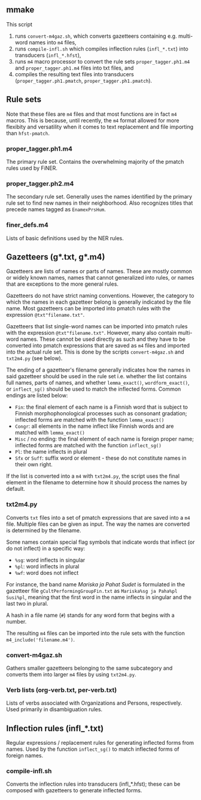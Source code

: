 ## mmake

This script

1) runs `convert-m4gaz.sh`, which converts gazetteers containing e.g. multi-word names into `m4` files,
2) runs `compile-infl.sh` which compiles inflection rules (`infl_*.txt`) into transducers (`infl_*.hfst`),
3) runs `m4` macro processor to convert the rule sets `proper_tagger.ph1.m4` and `proper_tagger.ph1.m4` files into txt files, and
4) compiles the resulting text files into transducers (`proper_tagger.ph1.pmatch`, `proper_tagger.ph1.pmatch`).

## Rule sets

Note that these files are `m4` files and that most functions are in fact `m4` macros. This is because, until recently, the `m4` format allowed for more flexibity and versatility when it comes to text replacement and file importing than `hfst-pmatch`.

### proper_tagger.ph1.m4

The primary rule set. Contains the overwhelming majority of the pmatch rules used by FiNER.

### proper_tagger.ph2.m4

The secondary rule set. Generally uses the names identified by the primary rule set to find new names in their neighborhood. Also recognizes titles that precede names tagged as `EnamexPrsHum`.

### finer_defs.m4

Lists of basic definitions used by the NER rules.

## Gazetteers (g*.txt, g*.m4)

Gazetteers are lists of names or parts of names. These are mostly common or widely known names, names that cannot generalized into rules, or names that are exceptions to the more general rules.

Gazetteers do not have strict naming conventions. However, the category to which the names in each gazetteer belong is generally indicated by the file name. Most gazetteers can be imported into pmatch rules with the expression `@txt"filename.txt"`.

Gazetteers that list single-word names can be imported into pmatch rules with the expression `@txt"filename.txt"`. However, many also contain multi-word names. These cannot be used directly as such and they have to be converted into pmatch expressions that are saved as `m4` files and imported into the actual rule set. This is done by the scripts `convert-m4gaz.sh` and `txt2m4.py` (see below).

The ending of a gazetteer's filename generally indicates how the names in said gazetteer should be used in the rule set i.e. whether the list contains full names, parts of names, and whether `lemma_exact()`, `wordform_exact()`, or `inflect_sg()` should be used to match the inflected forms. Common endings are listed below:

- `Fin`: the final element of each name is a Finnish word that is subject to Finnish morphophonological processes such as consonant gradation; inflected forms are matched with the function `lemma_exact()`
- `Congr`: all elements in the name inflect like Finnish words and are matched with `lemma_exact()`
- `Misc` / no ending: the final element of each name is foreign proper name; inflected forms are matched with the function `inflect_sg()`
- `Pl`: the name inflects in plural
- `Sfx` or `Suff`: suffix word or element - these do not constitute names in their own right.

If the list is converted into a `m4` with `txt2m4.py`, the script uses the final element in the filename to determine how it should process the names by default.

### txt2m4.py

Converts `txt` files into a set of pmatch expressions that are saved into a `m4` file. Multiple files can be given as input. The way the names are converted is determined by the filename. 

Some names contain special flag symbols that indicate words that inflect (or do not inflect) in a specific way:

- `%sg`: word inflects in singular
- `%pl`: word inflects in plural
- `%wf`: word does not inflect

For instance, the band name _Mariska ja Pahat Sudet_ is formulated in the gazetteer file `gCultPerformingGroupFin.txt` as `Mariska%sg ja Paha%pl Susi%pl`, meaning that the first word in the name inflects in singular and the last two in plural.

A hash in a file name (`#`) stands for any word form that begins with a number.

The resulting `m4` files can be imported into the rule sets with the function `m4_include('filename.m4')`.

### convert-m4gaz.sh

Gathers smaller gazetteers belonging to the same subcategory and converts them into larger `m4` files by using `txt2m4.py`. 

### Verb lists (org-verb.txt, per-verb.txt)

Lists of verbs associated with Organizations and Persons, respectively. Used primarily in disambiguation rules.

## Inflection rules (infl_*.txt)

Regular expressions / replacement rules for generating inflected forms from names. Used by the function `inflect_sg()` to match inflected forms of foreign names.

### compile-infl.sh

Converts the inflection rules into transducers (infl_*.hfst); these can be composed with gazetteers to generate inflected forms.

